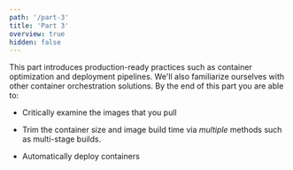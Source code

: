 ```yaml
---
path: '/part-3'
title: 'Part 3'
overview: true
hidden: false
---
```


This part introduces production-ready practices such as container optimization and deployment pipelines. We'll also familiarize ourselves with other container orchestration solutions. By the end of this part you are able to:

* Critically examine the images that you pull

* Trim the container size and image build time via *multiple* methods such as multi-stage builds.

* Automatically deploy containers

<pages-in-this-section></pages-in-this-section>
